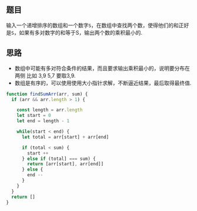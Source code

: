 ## 题目

输入一个递增排序的数组和一个数字`S`，在数组中查找两个数，使得他们的和正好是`S`，如果有多对数字的和等于S，输出两个数的乘积最小的. 

## 思路

- 数组中可能有多对符合条件的结果，而且要求输出乘积最小的，说明要分布在两侧 比如 3,9 5,7 要取3,9. 
- 数组是有序的，可以使用使用大小指针求解，不断逼近结果，最后取得最终值. 

```js
function findSumArr(arr, sum) {
  if (arr && arr.length > 1) {

    const length = arr.length
    let start = 0
    let end = length - 1

    while(start < end) {
      let total = arr[start] + arr[end]

      if (total < sum) {
        start ++
      } else if (total] === sum) {
        return [arr[start], arr[end]]
      } else {
        end --
      }
    }
  }
  return []
}
```